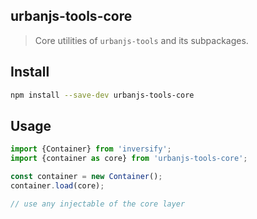 ## urbanjs-tools-core

> Core utilities of `urbanjs-tools` and its subpackages.

## Install

```sh
npm install --save-dev urbanjs-tools-core
```

## Usage

```js
import {Container} from 'inversify';
import {container as core} from 'urbanjs-tools-core';

const container = new Container();
container.load(core);

// use any injectable of the core layer
```
